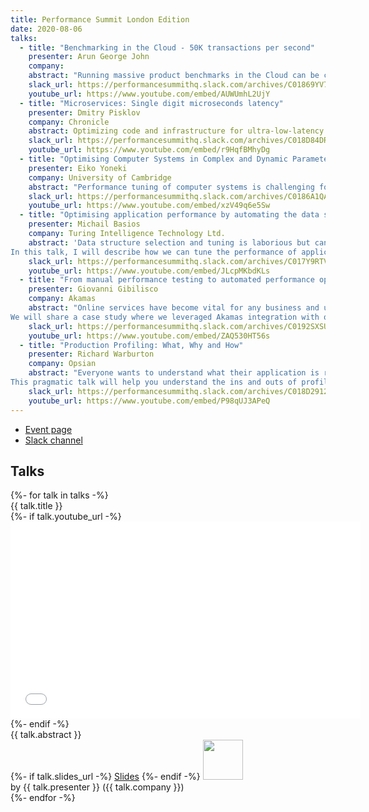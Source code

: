 ```yaml
---
title: Performance Summit London Edition
date: 2020-08-06
talks:
  - title: "Benchmarking in the Cloud - 50K transactions per second"
    presenter: Arun George John
    company:
    abstract: "Running massive product benchmarks in the Cloud can be challenging - It pushes the limits of application & platform performance, driving out unforeseen issues and the need for new solutions. This talk seeks to share insights from running one of the largest benchmarks in the banking product space, for a solution architected on a mix of technologies - AWS ECS, Microservices, Kinesis, Lambda, NuoDB, DynamoDB."
    slack_url: https://performancesummithq.slack.com/archives/C01869YV7V4
    youtube_url: https://www.youtube.com/embed/AUWUmhL2UjY
  - title: "Microservices: Single digit microseconds latency"
    presenter: Dmitry Pisklov
    company: Chronicle
    abstract: Optimizing code and infrastructure for ultra-low-latency microservices
    slack_url: https://performancesummithq.slack.com/archives/C018D84DRGT
    youtube_url: https://www.youtube.com/embed/r9HqfBMhyDg
  - title: "Optimising Computer Systems in Complex and Dynamic Parameter Space"
    presenter: Eiko Yoneki
    company: University of Cambridge
    abstract: "Performance tuning of computer systems is challenging for a variety of reasons. Modern computer systems expose many configuration parameters in a complex, massive parameter space. The systems are nonlinear and there is no method for quantifying or modelling such systems by performance tuning to the level of precision required. Furthermore, scheduling of tasks or resource allocation may require the control of dynamically evolving tasks. Auto-tuning has emerged using a black-box optimiser such as Bayesian Optimisation (BO). However, BO has limited scalability. Reinforcement Learning (RL) could be applied for combinatorial optimisation problems, but there is a gap between current research and practical RL deployments. I will introduce our framework to tackle these issues and demonstrate the potential of machine learning based methodologies for computer system optimisation."
    slack_url: https://performancesummithq.slack.com/archives/C0186A1QAA2
    youtube_url: https://www.youtube.com/embed/xzV49q6e5Sw
  - title: "Optimising application performance by automating the data structure selection and tuning process"
    presenter: Michail Basios
    company: Turing Intelligence Technology Ltd.
    abstract: 'Data structure selection and tuning is laborious but can vastly improve an application’s performance and memory footprint. Some data structures share a common interface and enjoy multiple implementations. We introduce Artemis, a multi-objective, cloud-based search-based optimisation framework that automatically finds optimal, tuned data structures and adapts the application to use them. Artemis can achieve substantial performance improvements for various applications and programming languages as we showed in our paper "Darwinian Data Structure Selection". 
In this talk, I will describe how we can tune the performance of applications (execution time, memory consumption, cpu usage) by automatically selecting and tuning their data structures. We will show how we can extract features from code bases and how to tackle them as an optimisation problem using Search based software engineering techniques. We will present a demo of our product (Artemis), and show how we have integrated it in the development pipeline. Last, we will discuss the lack of publicly available performance benchmarks and what can developers do to mitigate this problem.'
    slack_url: https://performancesummithq.slack.com/archives/C017Y9RTVD5
    youtube_url: https://www.youtube.com/embed/JLcpMKbdKLs
  - title: "From manual performance testing to automated performance optimization"
    presenter: Giovanni Gibilisco
    company: Akamas
    abstract: "Online services have become vital for any business and users are lowering their frustration bar getting used to faster applications. Technology, on the other hand, is getting more complex, with new layers like Docker or frameworks like Spark being added to the stack. In this talk, we will present the challenges posed by these new environments and introduce Akamas, our solution that makes use of ML to continuously optimize IT stack configurations to deliver unprecedented application performance, and cost savings.
We will share a case study where we leveraged Akamas integration with open source load testing and monitoring tools to automatically optimize  the performance of a customer core Java service in terms of throughput, response time and resource utilization."
    slack_url: https://performancesummithq.slack.com/archives/C0192SXSU4Q
    youtube_url: https://www.youtube.com/embed/ZAQ530HT56s
  - title: "Production Profiling: What, Why and How"
    presenter: Richard Warburton
    company: Opsian
    abstract: "Everyone wants to understand what their application is really doing in production, but this information is normally invisible to developers. Profilers tell you what code your application is running but few developers profile and mostly on their development environments. Thankfully production profiling is now a practical reality that can help you solve and avoid performance problems.
This pragmatic talk will help you understand the ins and outs of profiling in a production system. You’ll learn about different techniques and approaches that help you understand what’s really happening with your system. This helps you to solve new performance problems, regressions and undertake capacity planning exercises."
    slack_url: https://performancesummithq.slack.com/archives/C018D2912RY
    youtube_url: https://www.youtube.com/embed/P98qUJ3APeQ
---
```


- [Event page](https://performancesummitle.splashthat.com/)
- [Slack channel](https://performancesummithq.slack.com/archives/CU674PFRA)

## Talks

<div class="row row-cols-1 row-cols-sm-2 row-cols-md-4 mb-4">
{%- for talk in talks -%}
  <div class="card">
    <div class="card-header">{{ talk.title }}</div>
    <div class="card-body">
        {%- if talk.youtube_url -%}
          <div class="embed-responsive embed-responsive-16by9">
              <iframe
                  class="embed-responsive-item"
                  width="560"
                  height="315"
                  src="{{ talk.youtube_url | url }}"
                  frameborder="0"
                  allow="accelerometer; autoplay; encrypted-media; gyroscope; picture-in-picture"
                  allowfullscreen>
              </iframe>
          </div>
        {%- endif -%}
        <div class="card-text">{{ talk.abstract }}</div>
        {%- if talk.slides_url -%}
            <a href="{{ talk.slides_url | url }}">Slides</a>
        {%- endif -%}
        <a href="{{ talk.slack_url | url }}"><img width="64" src="https://cdn.brandfolder.io/5H442O3W/as/pl546j-7le8zk-199wkt/Slack_Mark.svg"></img></a>
    </div>
    <div class="card-footer">by {{ talk.presenter }} ({{ talk.company }})</div>
  </div>
{%- endfor -%}
</div>
